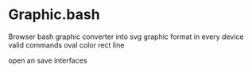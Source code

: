 # Graphic.bash
Browser bash graphic converter into svg graphic format in every device
valid commands oval color rect line

open an save interfaces

